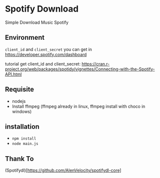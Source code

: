 # Spotify Download

Simple Download Music Spotify

## Environment

`client_id` and `client_secret` you can get in https://developer.spotify.com/dashboard

tutorial get client_id and client_secret: https://cran.r-project.org/web/packages/spotidy/vignettes/Connecting-with-the-Spotify-API.html

## Requisite

- nodejs
- Install ffmpeg (ffmpeg already in linux, ffmpeg install with choco in windows)

## installation

- `npm install`
- `node main.js`

## Thank To

(Spotifydl)[https://github.com/AlenVelocity/spotifydl-core]
